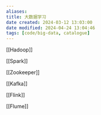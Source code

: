 ```yaml
---
aliases: 
title: 大数据学习
date created: 2024-03-12 13:03:00
date modified: 2024-04-24 13:04:46
tags: [code/big-data, catalogue]
---
```

[[Hadoop]]

[[Spark]]

[[Zookeeper]]

[[Kafka]]

[[Flink]]

[[Flume]]